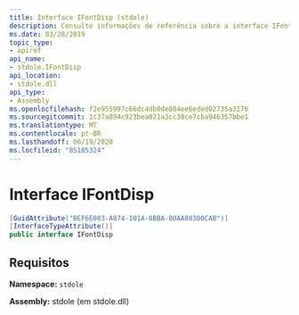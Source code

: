 ```yaml
---
title: Interface IFontDisp (stdole)
description: Consulte informações de referência sobre a interface IFontDisp no .NET. Essa interface está no namespace stdole e no assembly stdole (na biblioteca stdole.dll).
ms.date: 03/28/2019
topic_type:
- apiref
api_name:
- stdole.IFontDisp
api_location:
- stdole.dll
api_type:
- Assembly
ms.openlocfilehash: f2e955997c66dc4db0de804ee6eded02735a3276
ms.sourcegitcommit: 1c37a894c923bea021a3cc38ce7cba946357bbe1
ms.translationtype: MT
ms.contentlocale: pt-BR
ms.lasthandoff: 06/19/2020
ms.locfileid: "85105324"
---
```

# <a name="ifontdisp-interface"></a>Interface IFontDisp

```csharp
[GuidAttribute("BEF6E003-A874-101A-8BBA-00AA00300CAB")]
[InterfaceTypeAttribute()]
public interface IFontDisp
```

## <a name="requirements"></a>Requisitos

**Namespace:** `stdole`

**Assembly:** stdole (em stdole.dll)
